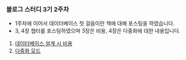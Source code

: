 ### 블로그 스터디 3기 2주차
- 1주차에 이어서 데이터베이스 첫 걸음이란 책에 대해 포스팅을 하였습니다.
- 3, 4장 챕터를 포스팅하였으며 3장은 비용, 4장은 다중화에 대한 내용입니다.
1. [데이터베이스 설계 시 비용](https://ohtaeg.tistory.com/4)
2. [다중화 모드](https://ohtaeg.tistory.com/5)

